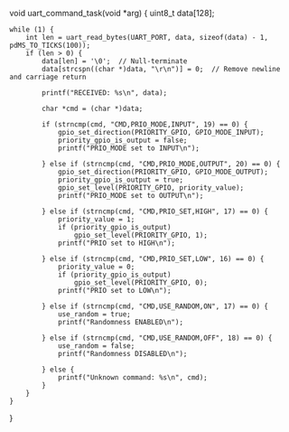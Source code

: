 void uart_command_task(void *arg) {
    uint8_t data[128];

    while (1) {
        int len = uart_read_bytes(UART_PORT, data, sizeof(data) - 1, pdMS_TO_TICKS(100));
        if (len > 0) {
            data[len] = '\0';  // Null-terminate
            data[strcspn((char *)data, "\r\n")] = 0;  // Remove newline and carriage return

            printf("RECEIVED: %s\n", data);

            char *cmd = (char *)data;

            if (strncmp(cmd, "CMD,PRIO_MODE,INPUT", 19) == 0) {
                gpio_set_direction(PRIORITY_GPIO, GPIO_MODE_INPUT);
                priority_gpio_is_output = false;
                printf("PRIO_MODE set to INPUT\n");

            } else if (strncmp(cmd, "CMD,PRIO_MODE,OUTPUT", 20) == 0) {
                gpio_set_direction(PRIORITY_GPIO, GPIO_MODE_OUTPUT);
                priority_gpio_is_output = true;
                gpio_set_level(PRIORITY_GPIO, priority_value);
                printf("PRIO_MODE set to OUTPUT\n");

            } else if (strncmp(cmd, "CMD,PRIO_SET,HIGH", 17) == 0) {
                priority_value = 1;
                if (priority_gpio_is_output)
                    gpio_set_level(PRIORITY_GPIO, 1);
                printf("PRIO set to HIGH\n");

            } else if (strncmp(cmd, "CMD,PRIO_SET,LOW", 16) == 0) {
                priority_value = 0;
                if (priority_gpio_is_output)
                    gpio_set_level(PRIORITY_GPIO, 0);
                printf("PRIO set to LOW\n");

            } else if (strncmp(cmd, "CMD,USE_RANDOM,ON", 17) == 0) {
                use_random = true;
                printf("Randomness ENABLED\n");

            } else if (strncmp(cmd, "CMD,USE_RANDOM,OFF", 18) == 0) {
                use_random = false;
                printf("Randomness DISABLED\n");

            } else {
                printf("Unknown command: %s\n", cmd);
            }
        }
    }
}
